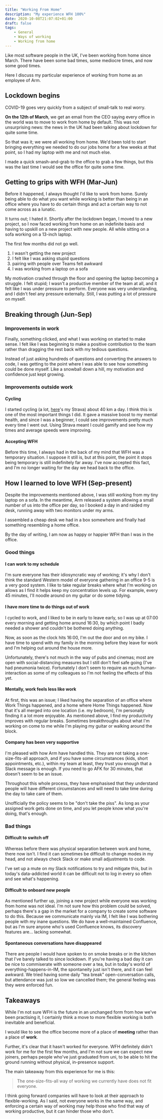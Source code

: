 ```yaml
---
title: "Working From Home"
description: "My experience WFH 100%"
date: 2020-10-08T21:07:02+01:00
draft: false
tags:
    - General
    - Ways of working
    - Working from home
---
```


Like most software people in the UK, I've been working from home since March.
There have been some bad times, some mediocre times, and now some good times.

Here I discuss my particular experience of working from home as an employee of
Arm.

## Lockdown begins

COVID-19 goes very quickly from a subject of small-talk to real worry.

**On the 12th of March**, we get an email from the CEO saying every office in
the world was to move to work from home by default. This was not unsurprising
news: the news in the UK had been talking about lockdown for quite some time.

So that was it; we were all working from home. We'd been told to start bringing
everything we needed to do our jobs home for a few weeks at that point, so I had
my laptop with me and not much else.

I made a quick smash-and-grab to the office to grab a few things, but this was
the last time I would see the office for quite some time.

## Getting to grips with WFH (Mar-Jun)

Before it happened, I always thought I'd like to work from home. Surely being
able to do what you want while working is better than being in an office where
you have to do certain things and act a certain way to not come across as a
lunatic.

It turns out; I hated it. Shortly after the lockdown began, I moved to a new
project, so I now faced working from home on an indefinite basis and having to
upskill on a new project with new people. All while sitting on a sofa working on
a 13-inch laptop.

The first few months did not go well.

1. I wasn't getting the new project
2. I felt like I was asking stupid questions
3. pairing with people over Teams felt awkward
4. I was working from a laptop on a sofa

My motivation crashed through the floor and opening the laptop becoming a
struggle. I felt stupid; I wasn't a productive member of the team at all, and it
felt like I was under pressure to perform. Everyone was very understanding, and
I didn't feel any pressure externally. Still, I was putting a lot of pressure on
myself.

## Breaking through (Jun-Sep)

### Improvements in work

Finally, something clicked, and what I was working on started to make sense. I
felt like I was beginning to make a positive contribution to the team rather
than dragging the rest back with my tedious questions.

Instead of just asking hundreds of questions and converting the answers to code,
I was getting to the point where I was able to see how something could be done
myself. Like a snowball down a hill, my motivation and confidence just kept
growing.

### Improvements outside work

#### Cycling

I started cycling (a lot, [here](https://www.strava.com/athletes/15811815)'s my
Strava) about 40 km a day. I think this is one of the most important things I
did. It gave a massive boost to my mental health, and since I was a beginner, I
could see improvements pretty much every time I went out. Using Strava meant I
could gamify and see how my times and average speeds were improving.

#### Accepting WFH

Before this time, I always had in the back of my mind that WFH was a temporary
situation. I suppose it still is, but at this point, the point it stops being
temporary is still indefinitely far away. I've now accepted this fact, and I'm
no longer waiting for the day we head back to the office.

## How I learned to love WFH (Sep-present)

Despite the improvements mentioned above, I was still working from my tiny
laptop on a sofa. In the meantime, Arm released a system allowing a small number
of us into the office per day, so I booked a day in and raided my desk, running
away with two monitors under my arms.

I assembled a cheap desk we had in a box somewhere and finally had something
resembling a home office.

By the day of writing, I am now as happy or happier WFH than I was in the
office.

### Good things

#### I can work to my schedule

I'm sure everyone has their idiosyncratic way of working; it's why I don't think
the standard Western model of everyone gathering in an office 9-5 is a very good
system. I like to take regular breaks where what I'm working on allows as I find
it helps keep my concentration levels up. For example, every 45 minutes, I'll
noodle around on my guitar or do some tidying.

#### I have more time to do things out of work

I cycled to work, and I liked to be in early to leave early, so I was up at
07:00 every morning and getting home around 16:30, by which point I badly needed
a shower and couldn't be bothered doing anything.

Now, as soon as the clock hits 16:00, I'm out the door and on my bike. I have
time to spend with my family in the morning before they leave for work and I'm
helping out around the house more.

Unfortunately, there's not much in the way of pubs and cinemas; most are open
with social-distancing measures but I still don't feel safe going (I've had
pneumonia twice). Fortunately I don't seem to require as much human-interaction
as some of my colleagues so I'm not feeling the effects of this yet.

#### Mentally, work feels less like work

At first, this was an issue; I liked having the separation of an office where
Work Things happened, and a home where Home Things happened. Now that it's all
merged into one location (i.e. my bedroom), I'm personally finding it a lot more
enjoyable. As mentioned above, I find my productivity improves with regular
breaks. Sometimes breakthroughs about what I'm working on come to me while I'm
playing my guitar or walking around the block.

#### Company has been very supportive

I'm pleased with how Arm have handled this. They are not taking a
one-size-fits-all approach, and if you have some circumstances (kids, short
appointments, etc.), within my team at least, they trust you enough that a Slack
message is enough. If you need to go AFK for 30 minutes, that doesn't seem to be
an issue.

Throughout this whole process, they have emphasised that they understand people
will have different circumstances and will need to take time during the day to
take care of them.

Unofficially the policy seems to be "don't take the piss". As long as your
assigned work gets done on time, and you let people know what you're doing,
that's enough.

### Bad things

#### Difficult to switch off

Whereas before there was physical separation between work and home, there now
isn't. I find it can sometimes be difficult to change modes in my head, and not
always check Slack or make small adjustments to code.

I've set up a mute on my Slack notifications to try and mitigate this, but in
today's data-addicted world it can be difficult not to log in every so often and
see what's happening.

#### Difficult to onboard new people

As mentioned further up, joining a new project while everyone was working from
home was not ideal. I'm not sure how this problem could be solved, perhaps
there's a gap in the market for a company to create some software to do this.
Because we communicate mainly via IM, I felt like I was bothering people with my
inane questions. We do have a well-maintained Confluence, but as I'm sure anyone
who's used Confluence knows, its discovery features are... lacking somewhat.

#### Spontaneous conversations have disappeared

There are people I would have spoken to on smoke breaks or in the kitchen that
I've barely talked to since lockdown. If you're having a bad day it can be nice
to commiserate with someone over a tea, but in today's world of
everything-happens-in-IM, the spontaneity just isn't there, and it can feel
awkward. We tried having some daily "tea break" open-conversation calls, but
attendance was just so low we cancelled them; the general feeling was they were
enforced fun.

## Takeaways

While I'm not sure WFH is the future in an unchanged form from how we've been
practising it, I certainly think a move to more flexible working is both
inevitable and beneficial.

I would like to see the office become more of a place of **meeting** rather than
a place of **work**.

Further, it's clear that it hasn't worked for everyone. WFH definitely didn't
work for me for the first few months, and I'm not sure we can expect new
joiners, perhaps people who've just graduated from uni, to be able to hit the
ground running without physical, in-presence support.

The main takeaway from this experience for me is this:
> The one-size-fits-all way of working we currently have does not fit everyone.

I think going forward companies will have to look at their approach to
flexible-working. As I said, not everyone works in the same way, and enforcing a
certain way of working may help those who find that way of working productive,
but it can hinder those who don't.

